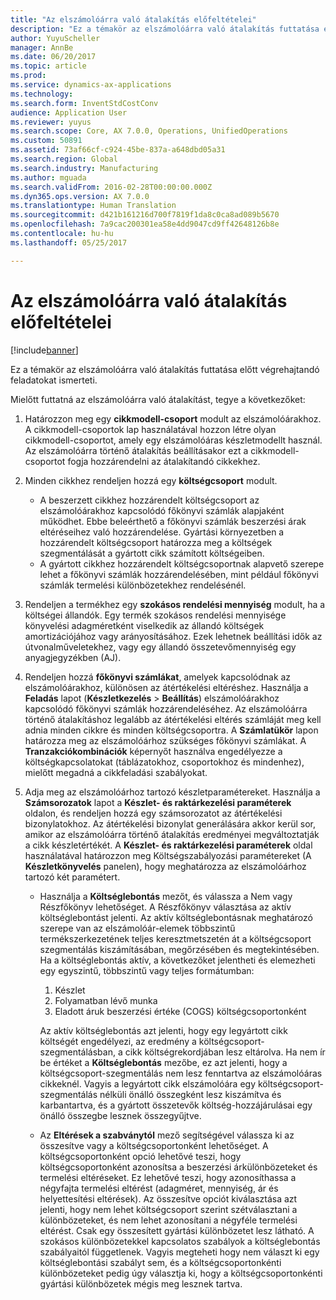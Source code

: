 ```yaml
---
title: "Az elszámolóárra való átalakítás előfeltételei"
description: "Ez a témakör az elszámolóárra való átalakítás futtatása előtt végrehajtandó feladatokat ismerteti."
author: YuyuScheller
manager: AnnBe
ms.date: 06/20/2017
ms.topic: article
ms.prod: 
ms.service: dynamics-ax-applications
ms.technology: 
ms.search.form: InventStdCostConv
audience: Application User
ms.reviewer: yuyus
ms.search.scope: Core, AX 7.0.0, Operations, UnifiedOperations
ms.custom: 50891
ms.assetid: 73af66cf-c924-45be-837a-a648dbd05a31
ms.search.region: Global
ms.search.industry: Manufacturing
ms.author: mguada
ms.search.validFrom: 2016-02-28T00:00:00.000Z
ms.dyn365.ops.version: AX 7.0.0
ms.translationtype: Human Translation
ms.sourcegitcommit: d421b161216d700f7819f1da8c0ca8ad089b5670
ms.openlocfilehash: 7a9cac200301ea58e4dd9047cd9ff42648126b8e
ms.contentlocale: hu-hu
ms.lasthandoff: 05/25/2017

---
```


# <a name="prerequisites-for-a-standard-cost-conversion"></a>Az elszámolóárra való átalakítás előfeltételei

[!include[banner](../includes/banner.md)]


Ez a témakör az elszámolóárra való átalakítás futtatása előtt végrehajtandó feladatokat ismerteti. 

Mielőtt futtatná az elszámolóárra való átalakítást, tegye a következőket:

1.  Határozzon meg egy **cikkmodell-csoport** modult az elszámolóárakhoz. A cikkmodell-csoportok lap használatával hozzon létre olyan cikkmodell-csoportot, amely egy elszámolóáras készletmodellt használ. Az elszámolóárra történő átalakítás beállításakor ezt a cikkmodell-csoportot fogja hozzárendelni az átalakítandó cikkekhez.
2.  Minden cikkhez rendeljen hozzá egy **költségcsoport** modult.
    -   A beszerzett cikkhez hozzárendelt költségcsoport az elszámolóárakhoz kapcsolódó főkönyvi számlák alapjaként működhet. Ebbe beleérthető a főkönyvi számlák beszerzési árak eltéréseihez való hozzárendelése. Gyártási környezetben a hozzárendelt költségcsoport határozza meg a költségek szegmentálását a gyártott cikk számított költségeiben.
    -   A gyártott cikkhez hozzárendelt költségcsoportnak alapvető szerepe lehet a főkönyvi számlák hozzárendelésében, mint például főkönyvi számlák termelési különbözetekhez rendelésénél.

3.  Rendeljen a termékhez egy **szokásos rendelési mennyiség** modult, ha a költségei állandók. Egy termék szokásos rendelési mennyisége könyvelési adagméretként viselkedik az állandó költségek amortizációjához vagy arányosításához. Ezek lehetnek beállítási idők az útvonalműveletekhez, vagy egy állandó összetevőmennyiség egy anyagjegyzékben (AJ).
4.  Rendeljen hozzá **főkönyvi számlákat**, amelyek kapcsolódnak az elszámolóárakhoz, különösen az átértékelési eltéréshez. Használja a **Feladás** lapot (**Készletkezelés** &gt; **Beállítás**) elszámolóárakhoz kapcsolódó főkönyvi számlák hozzárendeléséhez. Az elszámolóárra történő átalakításhoz legalább az átértékelési eltérés számláját meg kell adnia minden cikkre és minden költségcsoportra. A **Számlatükör** lapon határozza meg az elszámolóárhoz szükséges főkönyvi számlákat. A **Tranzakciókombinációk** képernyőt használva engedélyezze a költségkapcsolatokat (táblázatokhoz, csoportokhoz és mindenhez), mielőtt megadná a cikkfeladási szabályokat.
5.  Adja meg az elszámolóárhoz tartozó készletparamétereket. Használja a **Számsorozatok** lapot a **Készlet- és raktárkezelési paraméterek** oldalon, és rendeljen hozzá egy számsorozatot az átértékelési bizonylatokhoz. Az átértékelési bizonylat generálására akkor kerül sor, amikor az elszámolóárra történő átalakítás eredményei megváltoztatják a cikk készletértékét. A **Készlet- és raktárkezelési paraméterek** oldal használatával határozzon meg Költségszabályozási paramétereket (A **Készletkönyvelés** panelen), hogy meghatározza az elszámolóárhoz tartozó két paramétert.
    -   Használja a **Költséglebontás** mezőt, és válassza a Nem vagy Részfőkönyv lehetőséget. A Részfőkönyv választása az aktív költséglebontást jelenti. Az aktív költséglebontásnak meghatározó szerepe van az elszámolóár-elemek többszintű termékszerkezetének teljes keresztmetszetén át a költségcsoport szegmentálás kiszámításában, megőrzésében és megtekintésében. Ha a költséglebontás aktív, a következőket jelentheti és elemezheti egy egyszintű, többszintű vagy teljes formátumban:
        1.  Készlet
        2.  Folyamatban lévő munka
        3.  Eladott áruk beszerzési értéke (COGS) költségcsoportonként

        Az aktív költséglebontás azt jelenti, hogy egy legyártott cikk költségét engedélyezi, az eredmény a költségcsoport-szegmentálásban, a cikk költségrekordjában lesz eltárolva. Ha nem ír be értéket a **Költséglebontás** mezőbe, ez azt jelenti, hogy a költségcsoport-szegmentálás nem lesz fenntartva az elszámolóáras cikkeknél. Vagyis a legyártott cikk elszámolóára egy költségcsoport-szegmentálás nélküli önálló összegként lesz kiszámítva és karbantartva, és a gyártott összetevők költség-hozzájárulásai egy önálló összegbe lesznek összegyűjtve.
    -   Az **Eltérések a szabványtól** mező segítségével válassza ki az összesítve vagy a költségcsoportonként lehetőséget. A költségcsoportonként opció lehetővé teszi, hogy költségcsoportonként azonosítsa a beszerzési árkülönbözeteket és termelési eltéréseket. Ez lehetővé teszi, hogy azonosíthassa a négyfajta termelési eltérést (adagméret, mennyiség, ár és helyettesítési eltérések). Az összesítve opciót kiválasztása azt jelenti, hogy nem lehet költségcsoport szerint szétválasztani a különbözeteket, és nem lehet azonosítani a négyféle termelési eltérést. Csak egy összesített gyártási különbözetet lesz látható. A szokásos különbözetekkel kapcsolatos szabályok a költséglebontás szabályaitól függetlenek. Vagyis megteheti hogy nem választ ki egy költséglebontási szabályt sem, és a költségcsoportonkénti különbözeteket pedig úgy választja ki, hogy a költségcsoportonkénti gyártási különbözetek mégis meg lesznek tartva.







